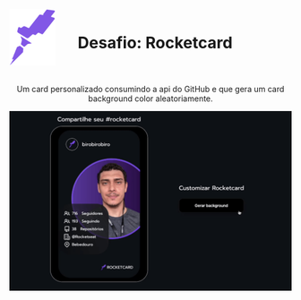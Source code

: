 <div style="display: flex; align-items: center; gap:40px">
   <img height="100"  src="./assets/logo.svg">
   <h1>Desafio: Rocketcard</h1>
</div>

<div style="display: inline-block; margin:20px auto 0px auto;text-align: center">
   <p>Um card personalizado consumindo a api do GitHub e que gera um card background color aleatoriamente.</p>
</div>

<div style="display: flex; align-items: center; gap:40px;background:#000000">
   <img src="./assets/preview.gif">
</div>
